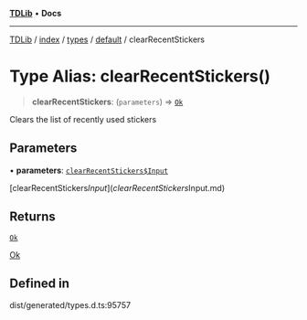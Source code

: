 [**TDLib**](../../../../../../README.md) • **Docs**

***

[TDLib](../../../../../../modules.md) / [index](../../../../../README.md) / [types](../../../README.md) / [default](../README.md) / clearRecentStickers

# Type Alias: clearRecentStickers()

> **clearRecentStickers**: (`parameters`) => [`Ok`](Ok-1.md)

Clears the list of recently used stickers

## Parameters

• **parameters**: [`clearRecentStickers$Input`](clearRecentStickers$Input.md)

[clearRecentStickers$Input](clearRecentStickers$Input.md)

## Returns

[`Ok`](Ok-1.md)

[Ok](Ok-1.md)

## Defined in

dist/generated/types.d.ts:95757
